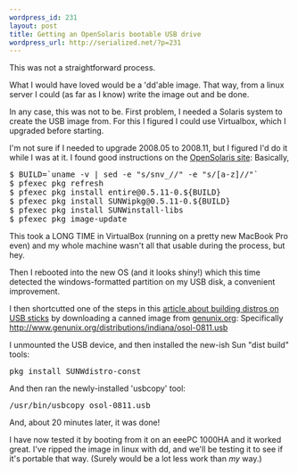 ```yaml
--- 
wordpress_id: 231
layout: post
title: Getting an OpenSolaris bootable USB drive
wordpress_url: http://serialized.net/?p=231
---
```

This was not a straightforward process.

What I would have loved would be a 'dd'able image. That way, from a linux server I could (as far as I know) write the image out and be done.

In any case, this was not to be.
First problem, I needed a Solaris system to create the USB image from.
For this I figured I could use Virtualbox, which I upgraded before starting.

I'm not sure if I needed to upgrade 2008.05 to 2008.11, but I figured I'd do it while I was at it. I found good instructions on the <a href="http://www.opensolaris.org/os/project/indiana/resources/relnotes/200805/image-update/">OpenSolaris site</a>: Basically,
<pre>
$ BUILD=`uname -v | sed -e "s/snv_//" -e "s/[a-z]//"`
$ pfexec pkg refresh
$ pfexec pkg install entire@0.5.11-0.${BUILD}
$ pfexec pkg install SUNWipkg@0.5.11-0.${BUILD}
$ pfexec pkg install SUNWinstall-libs 
$ pfexec pkg image-update
</pre>

This took a LONG TIME in VirtualBox (running on a pretty new MacBook Pro even) and my whole machine wasn't all that usable during the process, but hey.

Then I rebooted into the new OS (and it looks shiny!) which this time detected the windows-formatted partition on my USB disk, a convenient improvement.

I then shortcutted one of the steps in this <a href="http://blogs.sun.com/clayb/entry/creating_opensolaris_usb_sticks_is">article about building distros on USB sticks</a> by downloading a canned image from <a href="http://genunix.org">genunix.org</a>: Specifically <a href="http://www.genunix.org/distributions/indiana/osol-0811.usb">http://www.genunix.org/distributions/indiana/osol-0811.usb</a>

I unmounted the USB device, and then installed the new-ish Sun "dist build" tools:
<pre>
pkg install SUNWdistro-const
</pre>

And then ran the newly-installed 'usbcopy' tool:
<pre>
/usr/bin/usbcopy osol-0811.usb
</pre>

And, about 20 minutes later, it was done!

I have now tested it by booting from it on an eeePC 1000HA and it worked great. I've ripped the image in linux with dd, and we'll be testing it to see if it's portable that way. (Surely would be a lot less work than <i>my</i> way.)
